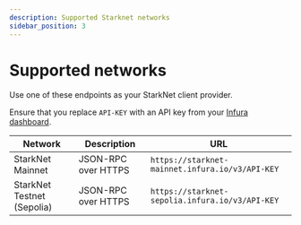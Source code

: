 ```yaml
---
description: Supported Starknet networks
sidebar_position: 3
---
```


# Supported networks

Use one of these endpoints as your StarkNet client provider.

Ensure that you replace `API-KEY` with an API key from your [Infura dashboard](https://infura.io/dashboard).

| Network                    | Description         | URL                                             |
|----------------------------|---------------------|-------------------------------------------------|
| StarkNet Mainnet           | JSON-RPC over HTTPS | `https://starknet-mainnet.infura.io/v3/API-KEY` |
| StarkNet Testnet (Sepolia) | JSON-RPC over HTTPS | `https://starknet-sepolia.infura.io/v3/API-KEY` |
